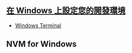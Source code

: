 ## [在 Windows 上設定您的開發環境](https://learn.microsoft.com/zh-tw/windows/dev-environment/)
- [Windows Terminal](https://apps.microsoft.com/detail/9n0dx20hk701?rtc=1&hl=en-us&gl=TW)


## NVM for Windows

